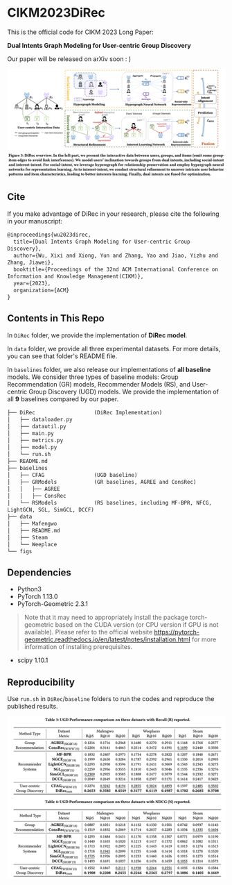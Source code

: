 # CIKM2023DiRec

This is the official code for CIKM 2023 Long Paper:

**Dual Intents Graph Modeling for User-centric Group Discovery**

Our paper will be released on arXiv soon : )



![overview](./figs/model.jpg)



## Cite

If you make advantage of DiRec in your research, please cite the following in your manuscript:
```
@inproceedings{wu2023direc,
  title={Dual Intents Graph Modeling for User-centric Group Discovery},
  author={Wu, Xixi and Xiong, Yun and Zhang, Yao and Jiao, Yizhu and Zhang, Jiawei},
  booktitle={Proceedings of the 32nd ACM International Conference on Information and Knowledge Management(CIKM)},
  year={2023},
  organization={ACM}
}
```


## Contents in This Repo

In `DiRec` folder, we provide the implementation of **DiRec model**.

In `data` folder, we provide all three experimental datasets. For more details, you can see that folder's README file.

In `baselines` folder, we also release our implementations of **all baseline** models. We consider three types of baseline models: Group Recommendation (GR) models, Recommender Models (RS), and User-centric Group Discovery (UGD) models. We provide the implementation of all **9** baselines compared by our paper. 

```.
├── DiRec                   (DiRec Implementation)
│   ├── dataloader.py
│   ├── datautil.py
│   ├── main.py
│   ├── metrics.py
│   ├── model.py
│   └── run.sh
├── README.md
├── baselines
│   ├── CFAG                (UGD baseline)
│   ├── GRModels            (GR baselines, AGREE and ConsRec)
│   │   ├── AGREE
│   │   ├── ConsRec
│   └── RSModels            (RS baselines, including MF-BPR, NFCG, LightGCN, SGL, SimGCL, DCCF)
├── data
│   ├── Mafengwo
│   ├── README.md
│   ├── Steam
│   └── Weeplace
└── figs
```
## Dependencies


* Python3
* PyTorch 1.13.0
* PyTorch-Geometric 2.3.1
> Note that it may need to appropriately install the package torch-geometric based on the CUDA version (or CPU version if GPU is not available). Please refer to the official website https://pytorch-geometric.readthedocs.io/en/latest/notes/installation.html for more information of installing prerequisites.
* scipy 1.10.1



## Reproducibility

Use `run.sh` in `DiRec`/`baseline` folders  to run the codes and reproduce the published results.

![Performance](./figs/performance.jpg)


